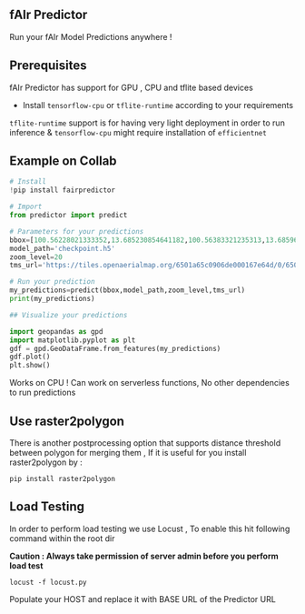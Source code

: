 ## fAIr Predictor
 
Run your fAIr Model Predictions anywhere ! 

## Prerequisites

fAIr Predictor has support for GPU , CPU and tflite based devices 

- Install ```tensorflow-cpu``` or ```tflite-runtime``` according to your requirements 

```tflite-runtime``` support is for having very light deployment in order to run inference & 
```tensorflow-cpu``` might require installation of ```efficientnet```

## Example on Collab 
```python
# Install 
!pip install fairpredictor

# Import 
from predictor import predict

# Parameters for your predictions 
bbox=[100.56228021333352,13.685230854641182,100.56383321235313,13.685961853747969]
model_path='checkpoint.h5'
zoom_level=20
tms_url='https://tiles.openaerialmap.org/6501a65c0906de000167e64d/0/6501a65c0906de000167e64e/{z}/{x}/{y}'

# Run your prediction 
my_predictions=predict(bbox,model_path,zoom_level,tms_url)
print(my_predictions)

## Visualize your predictions 

import geopandas as gpd
import matplotlib.pyplot as plt
gdf = gpd.GeoDataFrame.from_features(my_predictions)
gdf.plot()
plt.show()
```

Works on CPU ! Can work on serverless functions, No other dependencies to run predictions 

## Use raster2polygon 

There is another postprocessing option that supports distance threshold between polygon for merging them , If it is useful for you install raster2polygon by : 
```
pip install raster2polygon
```

## Load Testing

In order to perform load testing we use Locust , To enable this hit following command within the root dir 

**Caution : Always take permission of server admin before you perform load test** 

```
locust -f locust.py
```
Populate your HOST and replace it with BASE URL of the Predictor URL 

